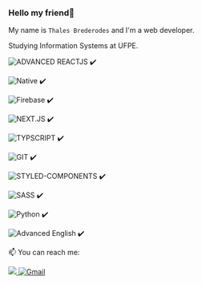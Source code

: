 ### Hello my friend👋
My name is `Thales Brederodes` and I'm a web developer.

Studying Information Systems at UFPE.

    

![ADVANCED REACTJS](https://img.shields.io/badge/-ReactJS-black?logo=react&logoColor=61DAFB&logoWidth=70) ✔️  

![Native](https://img.shields.io/badge/-Native-black?logo=react&logoColor=61DAFB&logoWidth=70) ✔️  


![Firebase](https://img.shields.io/badge/-Firebase-FFF?logo=firebase&logoColor=FFCA28&logoWidth=50) ✔️  



![NEXT.JS](https://img.shields.io/badge/next%20js%20-%23000000.svg?&style=for-the-badge&logo=next.js&logoColor=white&logoWidth=50) ✔️  

![TYPSCRIPT](https://img.shields.io/badge/typescript%20-%23007ACC.svg?&style=for-the-badge&logo=typescript&logoColor=white&logoWidth=50) ✔️  

![GIT](https://img.shields.io/badge/Git-F05032?style=for-the-badge&logo=git&logoColor=white&style=flat) ✔️  

![STYLED-COMPONENTS](https://img.shields.io/badge/Styled%20Components-E387C9?style=for-the-badge&logo=styled-components&logoColor=white&logoWidth=50) ✔️  

![SASS](https://img.shields.io/badge/SASS%20-hotpink.svg?&style=for-the-badge&logo=SASS&logoColor=white&logoWidth=50) ✔️  

![Python](https://img.shields.io/badge/-Python-FFF?logo=python&logoColor=3776AB&logoWidth=50) ✔️  

![Advanced English](https://img.shields.io/badge/-Advanced%20English-00C7B7?&logoWidth=50) ✔️  



📫 You can reach me:

<a href="https://www.linkedin.com/in/thalesbmc/" alt="Linkedin" target="_blank">
    <img src="https://img.shields.io/badge/LinkedIn-0077B5?style=for-the-badge&logo=linkedin&logoColor=white&style=flat" />
</a>

 <a href="mailto:thalesbmc@gmail.com" alt="Gmail" target="_blank">
   <img alt="Gmail" src="https://img.shields.io/badge/Gmail-D14836?style=for-the-badge&logo=gmail&logoColor=white&style=flat" />
</a>


<!--
**ThalesBMC/ThalesBMC** is a ✨ _special_ ✨ repository because its `README.md` (this file) appears on your GitHub profile.

Here are some ideas to get you started:

- 🔭 I’m currently working on ...
- 🌱 I’m currently learning ...
- 👯 I’m looking to collaborate on ...
- 🤔 I’m looking for help with ...
- 💬 Ask me about ...
- 📫 How to reach me: ...
- 😄 Pronouns: ...
- ⚡ Fun fact: ...
-->
